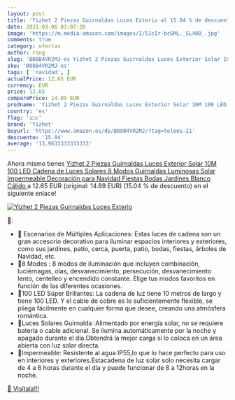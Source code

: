 ```yaml
---
layout: post
title: 'Yizhet 2 Piezas Guirnaldas Luces Exterio al 15.04 % de descuento'
date: 2021-03-06 03:07:20
image: 'https://m.media-amazon.com/images/I/51cIr-bcGML._SL400_.jpg'
comments: true
category: ofertas
author: ring
slug: 'B08B4VR2MJ-es Yizhet 2 Piezas Guirnaldas Luces Exterior Solar 10M 100...'
sku: 'B08B4VR2MJ-es'
tags: [ 'navidad', ]
actualPrice: 12.65 EUR
currency: EUR
price: 12.65
comparePrice: 14.89 EUR
prodname: 'Yizhet 2 Piezas Guirnaldas Luces Exterior Solar 10M 100 LED Cadena de Luces Solares 8 Modos Guirnaldas Luminosas Solar Impermeable Decoración para Navidad  Fiestas  Bodas  Jardines Blanco Cálido '
country: 'es'
flag: '🇪🇸'
brand: 'Yizhet'
buyurl: 'https://www.amazon.es/dp/B08B4VR2MJ/?tag=tolees-21'
descuento: '15.04'
average: '13.9633333333333'
---
```


Ahora mismo tienes [Yizhet 2 Piezas Guirnaldas Luces Exterior Solar 10M 100 LED Cadena de Luces Solares 8 Modos Guirnaldas Luminosas Solar Impermeable Decoración para Navidad  Fiestas  Bodas  Jardines Blanco Cálido ](https://www.amazon.es/dp/B08B4VR2MJ/?tag=tolees-21) a 12.65 EUR (original: 14.89 EUR) (15.04 %  de descuento) en el siguiente enlace!

[![Yizhet 2 Piezas Guirnaldas Luces Exterio](https://m.media-amazon.com/images/I/51cIr-bcGML._SL400_.jpg)](https://www.amazon.es/dp/B08B4VR2MJ/?tag=tolees-21)

🔎:

- 🎄 Escenarios de Múltiples Aplicaciones: Estas luces de cadena son un gran accesorio decorativo para iluminar espacios interiores y exteriores, como sus jardines, patio, cerca, puerta, patio, bodas, fiestas, árboles de Navidad, etc.
- 🎄8 Modes : 8 modos de iluminación que incluyen combinación, luciérnagas, olas, desvanecimiento, persecución, desvanecimiento lento, centelleo y encendido constante. Elige tus modos favoritos en función de las diferentes ocasiones.
- 🎄100 LED Súper Brillantes: La cadena de luz tiene 10 metros de largo y tiene 100 LED. Y el cable de cobre es lo suficientemente flexible, se pliega fácilmente en cualquier forma que desee, creando una atmósfera romántica.
- 🎄Luces Solares Guirnalda :Alimentado por energía solar, no se requiere batería o cable adicional. Se ilumina automáticamente por la noche y apagado durante el día.Obtendrá la mejor carga si lo coloca en un área abierta con luz solar directa.
- 🎄Impermeable: Resistente al agua IP55,lo que lo hace perfecto para uso en interiores y exteriores.Estacadena de luz solar solo necesita cargar de 4 a 6 horas durante el día y puede funcionar de 8 a 12horas en la noche.

[🛒 Visítala!!!](https://www.amazon.es/dp/B08B4VR2MJ/?tag=tolees-21)
